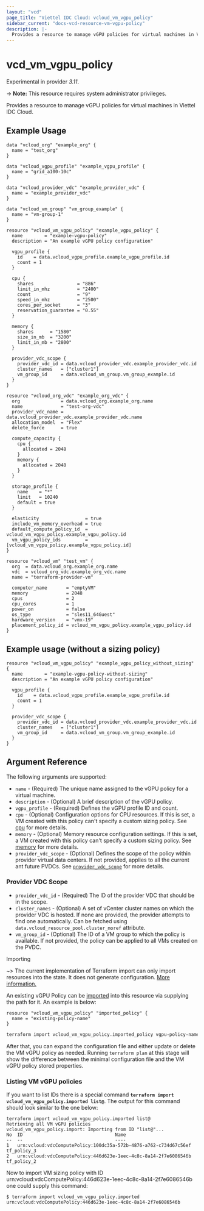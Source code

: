 ```yaml
---
layout: "vcd"
page_title: "Viettel IDC Cloud: vcloud_vm_vgpu_policy"
sidebar_current: "docs-vcd-resource-vm-vgpu-policy"
description: |-
  Provides a resource to manage vGPU policies for virtual machines in Viettel IDC Cloud.
---
```


# vcd\_vm\_vgpu\_policy

Experimental in provider *3.11*.

-> **Note:** This resource requires system administrator privileges.

Provides a resource to manage vGPU policies for virtual machines in Viettel IDC Cloud.

## Example Usage

```hcl
data "vcloud_org" "example_org" {
  name = "test_org"
}

data "vcloud_vgpu_profile" "example_vgpu_profile" {
  name = "grid_a100-10c"
}

data "vcloud_provider_vdc" "example_provider_vdc" {
  name = "example_provider_vdc"
}

data "vcloud_vm_group" "vm_group_example" {
  name = "vm-group-1"
}

resource "vcloud_vm_vgpu_policy" "example_vgpu_policy" {
  name        = "example-vgpu-policy"
  description = "An example vGPU policy configuration"

  vgpu_profile {
    id    = data.vcloud_vgpu_profile.example_vgpu_profile.id
    count = 1
  }

  cpu {
    shares                = "886"
    limit_in_mhz          = "2400"
    count                 = "9"
    speed_in_mhz          = "2500"
    cores_per_socket      = "3"
    reservation_guarantee = "0.55"
  }

  memory {
    shares      = "1580"
    size_in_mb  = "3200"
    limit_in_mb = "2800"
  }

  provider_vdc_scope {
    provider_vdc_id = data.vcloud_provider_vdc.example_provider_vdc.id
    cluster_names   = ["cluster1"]
    vm_group_id     = data.vcloud_vm_group.vm_group_example.id
  }
}

resource "vcloud_org_vdc" "example_org_vdc" {
  org               = data.vcloud_org.example_org.name
  name              = "test-org-vdc"
  provider_vdc_name = data.vcloud_provider_vdc.example_provider_vdc.name
  allocation_model  = "Flex"
  delete_force      = true

  compute_capacity {
    cpu {
      allocated = 2048
    }
    memory {
      allocated = 2048
    }
  }

  storage_profile {
    name    = "*"
    limit   = 10240
    default = true
  }

  elasticity                 = true
  include_vm_memory_overhead = true
  default_compute_policy_id  = vcloud_vm_vgpu_policy.example_vgpu_policy.id
  vm_vgpu_policy_ids         = [vcloud_vm_vgpu_policy.example_vgpu_policy.id]
}

resource "vcloud_vm" "test_vm" {
  org  = data.vcloud_org.example_org.name
  vdc  = vcloud_org_vdc.example_org_vdc.name
  name = "terraform-provider-vm"

  computer_name       = "emptyVM"
  memory              = 2048
  cpus                = 2
  cpu_cores           = 1
  power_on            = false
  os_type             = "sles11_64Guest"
  hardware_version    = "vmx-19"
  placement_policy_id = vcloud_vm_vgpu_policy.example_vgpu_policy.id
}
```

## Example usage (without a sizing policy)

```hcl
resource "vcloud_vm_vgpu_policy" "example_vgpu_policy_without_sizing" {
  name        = "example-vgpu-policy-without-sizing"
  description = "An example vGPU policy configuration"

  vgpu_profile {
    id    = data.vcloud_vgpu_profile.example_vgpu_profile.id
    count = 1
  }

  provider_vdc_scope {
    provider_vdc_id = data.vcloud_provider_vdc.example_provider_vdc.id
    cluster_names   = ["cluster1"]
    vm_group_id     = data.vcloud_vm_group.vm_group_example.id
  }
}
```

## Argument Reference

The following arguments are supported:

* `name` - (Required) The unique name assigned to the vGPU policy for a virtual machine.
* `description` - (Optional) A brief description of the vGPU policy.
* `vgpu_profile` - (Required) Defines the vGPU profile ID and count. 
* `cpu` - (Optional) Configuration options for CPU resources. If this is set, 
  a VM created with this policy can't specify a custom sizing policy. See [cpu] for more details.
* `memory` - (Optional) Memory resource configuration settings. If this is set, 
  a VM created with this policy can't specify a custom sizing policy. See [memory] for more details.
* `provider_vdc_scope` - (Optional) Defines the scope of the policy within 
  provider virtual data centers. If not provided, applies to all the current ant future PVDCs.
  See [`provider_vdc_scope`](#provider-vdc-scope) for more details.

### Provider VDC Scope
* `provider_vdc_id` - (Required) The ID of the provider VDC that should be in the scope.
* `cluster_names` - (Optional) A set of vCenter cluster names on which the provider VDC is hosted. 
  If none are provided, the provider attempts to find one automatically. Can be fetched using `data.vcloud_resource_pool.cluster_moref` attribute.
* `vm_group_id` - (Optional) The ID of a VM group to which the policy is available. If not provided, the policy can be applied to all VMs created
  on the PVDC.

Importing

~> The current implementation of Terraform import can only import resources into the state.
It does not generate configuration. [More information.](https://www.terraform.io/docs/import/)

An existing vGPU Policy can be [imported][docs-import] into this resource
via supplying the path for it. An example is below:

```hcl
resource "vcloud_vm_vgpu_policy" "imported_policy" {
  name = "existing-policy-name"
}
```

```sh
terraform import vcloud_vm_vgpu_policy.imported_policy vgpu-policy-name
```

After that, you can expand the configuration file and either update or delete the VM vGPU policy as needed. Running `terraform plan`
at this stage will show the difference between the minimal configuration file and the VM vGPU policy stored properties.

### Listing VM vGPU policies

If you want to list IDs there is a special command **`terraform import vcloud_vm_vgpu_policy.imported list@`**. 
The output for this command should look similar to the one below:

```
terraform import vcloud_vm_vgpu_policy.imported list@
Retrieving all VM vGPU policies
vcloud_vm_vgpu_policy.import: Importing from ID "list@"...
No	ID									Name	
--	--									----	
1	urn:vcloud:vdcComputePolicy:100dc35a-572b-4876-a762-c734d67c56ef	tf_policy_3
2	urn:vcloud:vdcComputePolicy:446d623e-1eec-4c8c-8a14-2f7e6086546b	tf_policy_2

```

Now to import VM sizing policy with ID urn:vcloud:vdcComputePolicy:446d623e-1eec-4c8c-8a14-2f7e6086546b one could supply this command:

```shell
$ terraform import vcloud_vm_vgpu_policy.imported urn:vcloud:vdcComputePolicy:446d623e-1eec-4c8c-8a14-2f7e6086546b
```

[docs-import]:https://www.terraform.io/docs/import/
[cpu]:/providers/vmware/vcd/latest/docs/resources/vm_sizing_policy#cpu
[memory]:/providers/vmware/vcd/latest/docs/resources/vm_sizing_policy#memory

